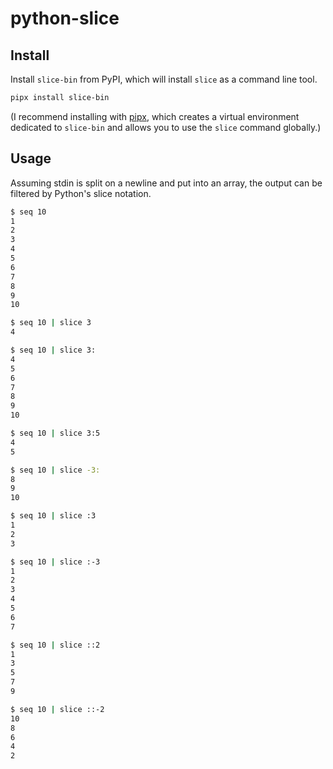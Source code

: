 # python-slice

## Install

Install `slice-bin` from PyPI, which will install `slice` as a command line tool.

```bash
pipx install slice-bin
```

(I recommend installing with [pipx](https://pypa.github.io/pipx), which creates a virtual environment dedicated to `slice-bin` and allows you to use the `slice` command globally.)

## Usage

Assuming stdin is split on a newline and put into an array,
the output can be filtered by Python's slice notation.


```bash
$ seq 10
1
2
3
4
5
6
7
8
9
10
```

```bash
$ seq 10 | slice 3
4
```

```bash
$ seq 10 | slice 3:
4
5
6
7
8
9
10
```

```bash
$ seq 10 | slice 3:5
4
5
```

```bash
$ seq 10 | slice -3:
8
9
10
```

```bash
$ seq 10 | slice :3
1
2
3
```

```bash
$ seq 10 | slice :-3
1
2
3
4
5
6
7
```

```bash
$ seq 10 | slice ::2
1
3
5
7
9
```

```bash
$ seq 10 | slice ::-2
10
8
6
4
2
```
